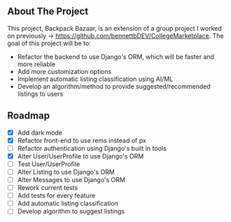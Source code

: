 <!-- ABOUT THE PROJECT -->
## About The Project
This project, Backpack Bazaar, is an extension of a group project I worked on previously -> https://github.com/bennettbDEV/CollegeMarketplace. The goal of this project will be to: 
- Refactor the backend to use Django's ORM, which will be faster and more reliable
- Add more customization options
- Implement automatic listing classification using AI/ML
- Develop an algorithm/method to provide suggested/recommended listings to users

## Roadmap

- [X] Add dark mode
- [X] Refactor front-end to use rems instead of px
- [ ] Refactor authentication using Django's built in tools
- [X] Alter User/UserProfile to use Django's ORM
- [ ] Test User/UserProfile
- [ ] Alter Listing to use Django's ORM
- [ ] Alter Messages to use Django's ORM
- [ ] Rework current tests
- [ ] Add tests for every feature
- [ ] Add automatic listing classification
- [ ] Develop algorithm to suggest listings
